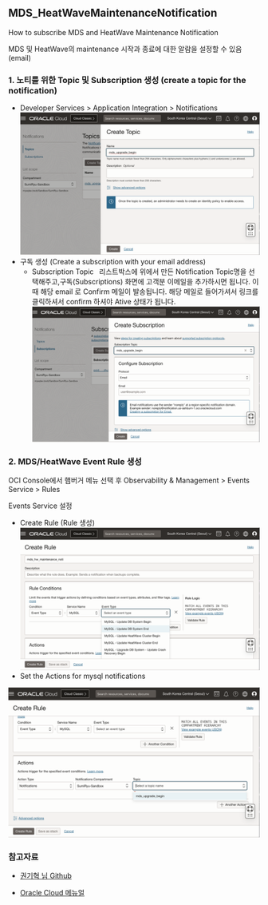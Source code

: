 ## MDS_HeatWaveMaintenanceNotification
How to subscribe MDS and HeatWave Maintenance Notification


MDS 및 HeatWave의 maintenance 시작과 종료에 대한 알람을 설정할 수 있음(email)

### 1. 노티를 위한 Topic 및 Subscription 생성 (create a topic for the notification)
- Developer Services > Application Integration > Notifications
![Create Topic](image-2.png)
- 구독 생성 (Create a subscription with your email address)
     - Subscription Topic  리스트박스에 위에서 만든 Notification Topic명을 선택해주고,구독(Subscriptions) 화면에 고객분 이메일을 추가하시면 됩니다. 이 때 해당 email 로 Confirm 메일이 발송됩니다. 해당 메일로 들어가셔서 링크를 클릭하셔서 confirm 하셔야 Ative 상태가 됩니다.
![Create Subscription](image-3.png)

### 2. MDS/HeatWave Event Rule 생성

OCI Console에서 햄버거 메뉴 선택 후 
Observability & Management > Events Service > Rules 


Events Service 설정
- Create Rule (Rule 생성)
![Rele Conditions에 MySQL과 Event type 선택](image.png)
- Set the Actions for mysql notifications
   
![Actions-만들어 둔 notification 선택](image-1.png)


### 참고자료
- [권기혁 님 Github ](https://github.com/khkwon01/MySQL_Q-A/blob/main/README.md)

- [Oracle Cloud 메뉴얼 ](https://docs.oracle.com/en-us/iaas/Content/Notification/Tasks/create-topic.htm?Highlight=%08topic)

